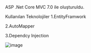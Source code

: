 ASP .Net Core MVC 7.0 ile oluşturuldu.

Kullanılan Teknolojiler
1.EntityFramwork

2.AutoMapper

3.Dependcy Injection

![image](https://github.com/mervebayindir/MobilyaETicaret/assets/76398913/a7c93ffb-f877-4983-b0c0-9e2e46da5b77)
